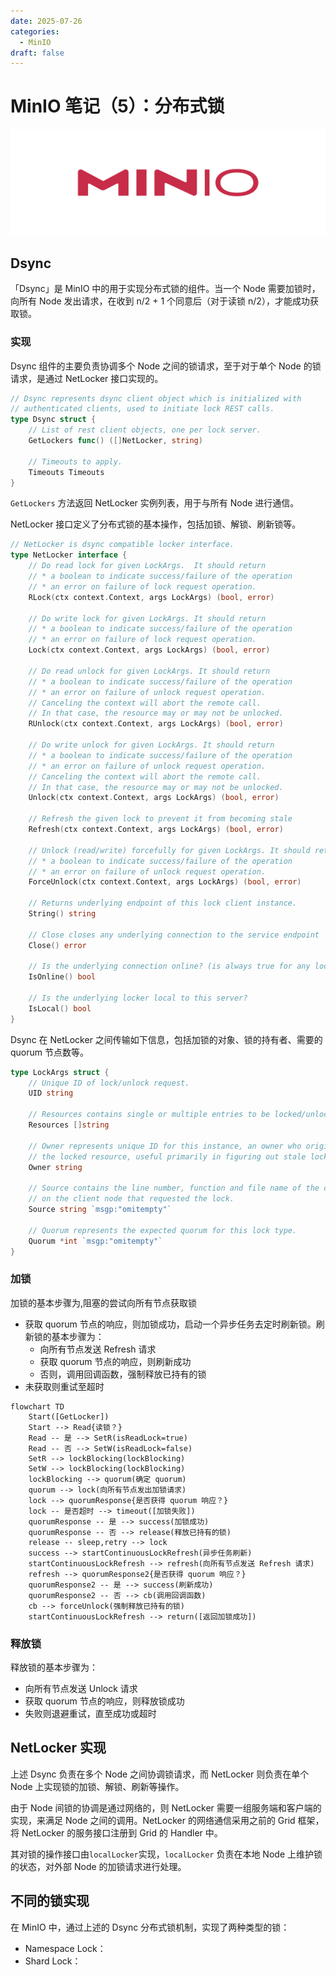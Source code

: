 ```yaml
---
date: 2025-07-26
categories:
  - MinIO
draft: false
---
```


# MinIO 笔记（5）：分布式锁

![](../assert/minio.png)

<!-- more -->

## Dsync

「Dsync」是 MinIO 中的用于实现分布式锁的组件。当一个 Node 需要加锁时，向所有 Node 发出请求，在收到 n/2 + 1 个同意后（对于读锁 n/2），才能成功获取锁。

### 实现
Dsync 组件的主要负责协调多个 Node 之间的锁请求，至于对于单个 Node 的锁请求，是通过 NetLocker 接口实现的。
```go
// Dsync represents dsync client object which is initialized with
// authenticated clients, used to initiate lock REST calls.
type Dsync struct {
	// List of rest client objects, one per lock server.
	GetLockers func() ([]NetLocker, string)

	// Timeouts to apply.
	Timeouts Timeouts
}
```
`GetLockers` 方法返回 NetLocker 实例列表，用于与所有 Node 进行通信。

NetLocker 接口定义了分布式锁的基本操作，包括加锁、解锁、刷新锁等。
```go
// NetLocker is dsync compatible locker interface.
type NetLocker interface {
	// Do read lock for given LockArgs.  It should return
	// * a boolean to indicate success/failure of the operation
	// * an error on failure of lock request operation.
	RLock(ctx context.Context, args LockArgs) (bool, error)

	// Do write lock for given LockArgs. It should return
	// * a boolean to indicate success/failure of the operation
	// * an error on failure of lock request operation.
	Lock(ctx context.Context, args LockArgs) (bool, error)

	// Do read unlock for given LockArgs. It should return
	// * a boolean to indicate success/failure of the operation
	// * an error on failure of unlock request operation.
	// Canceling the context will abort the remote call.
	// In that case, the resource may or may not be unlocked.
	RUnlock(ctx context.Context, args LockArgs) (bool, error)

	// Do write unlock for given LockArgs. It should return
	// * a boolean to indicate success/failure of the operation
	// * an error on failure of unlock request operation.
	// Canceling the context will abort the remote call.
	// In that case, the resource may or may not be unlocked.
	Unlock(ctx context.Context, args LockArgs) (bool, error)

	// Refresh the given lock to prevent it from becoming stale
	Refresh(ctx context.Context, args LockArgs) (bool, error)

	// Unlock (read/write) forcefully for given LockArgs. It should return
	// * a boolean to indicate success/failure of the operation
	// * an error on failure of unlock request operation.
	ForceUnlock(ctx context.Context, args LockArgs) (bool, error)

	// Returns underlying endpoint of this lock client instance.
	String() string

	// Close closes any underlying connection to the service endpoint
	Close() error

	// Is the underlying connection online? (is always true for any local lockers)
	IsOnline() bool

	// Is the underlying locker local to this server?
	IsLocal() bool
}
```

Dsync 在 NetLocker 之间传输如下信息，包括加锁的对象、锁的持有者、需要的 quorum 节点数等。
```go
type LockArgs struct {
	// Unique ID of lock/unlock request.
	UID string

	// Resources contains single or multiple entries to be locked/unlocked.
	Resources []string

	// Owner represents unique ID for this instance, an owner who originally requested
	// the locked resource, useful primarily in figuring out stale locks.
	Owner string

	// Source contains the line number, function and file name of the code
	// on the client node that requested the lock.
	Source string `msgp:"omitempty"`

	// Quorum represents the expected quorum for this lock type.
	Quorum *int `msgp:"omitempty"`
}
```

### 加锁
加锁的基本步骤为,阻塞的尝试向所有节点获取锁

- 获取 quorum 节点的响应，则加锁成功，启动一个异步任务去定时刷新锁。刷新锁的基本步骤为：
    * 向所有节点发送 Refresh 请求
    * 获取 quorum 节点的响应，则刷新成功
    * 否则，调用回调函数，强制释放已持有的锁
- 未获取则重试至超时

```mermaid
flowchart TD
    Start([GetLocker])
    Start --> Read{读锁？}
    Read -- 是 --> SetR(isReadLock=true)
    Read -- 否 --> SetW(isReadLock=false)
    SetR --> lockBlocking(lockBlocking)
    SetW --> lockBlocking(lockBlocking)
    lockBlocking --> quorum(确定 quorum)
    quorum --> lock(向所有节点发出加锁请求)
    lock --> quorumResponse{是否获得 quorum 响应？}
    lock -- 是否超时 --> timeout([加锁失败])
    quorumResponse -- 是 --> success(加锁成功)
    quorumResponse -- 否 --> release(释放已持有的锁)
    release -- sleep,retry --> lock
    success --> startContinuousLockRefresh(异步任务刷新)
    startContinuousLockRefresh --> refresh(向所有节点发送 Refresh 请求)
    refresh --> quorumResponse2{是否获得 quorum 响应？}
    quorumResponse2 -- 是 --> success(刷新成功)
    quorumResponse2 -- 否 --> cb(调用回调函数)
    cb --> forceUnlock(强制释放已持有的锁)
    startContinuousLockRefresh --> return([返回加锁成功])
```

### 释放锁
释放锁的基本步骤为：

- 向所有节点发送 Unlock 请求
- 获取 quorum 节点的响应，则释放锁成功
- 失败则退避重试，直至成功或超时

## NetLocker 实现
上述 Dsync 负责在多个 Node 之间协调锁请求，而 NetLocker 则负责在单个 Node 上实现锁的加锁、解锁、刷新等操作。

由于 Node 间锁的协调是通过网络的，则 NetLocker 需要一组服务端和客户端的实现，来满足 Node 之间的调用。NetLocker 的网络通信采用之前的 Grid 框架，将 NetLocker 的服务接口注册到 Grid 的 Handler 中。

其对锁的操作接口由`localLocker`实现，`localLocker` 负责在本地 Node 上维护锁的状态，对外部 Node 的加锁请求进行处理。

## 不同的锁实现

在 MinIO 中，通过上述的 Dsync 分布式锁机制，实现了两种类型的锁：

- Namespace Lock：
- Shard Lock：